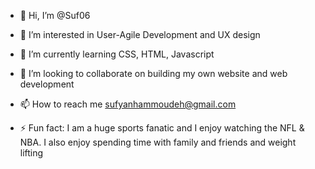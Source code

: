 - 👋 Hi, I’m @Suf06
- 👀 I’m interested in User-Agile Development and UX design
- 🌱 I’m currently learning CSS, HTML, Javascript
- 💞️ I’m looking to collaborate on building my own website and web development

- 📫 How to reach me sufyanhammoudeh@gmail.com

- ⚡ Fun fact: I am a huge sports fanatic and I enjoy watching the NFL & NBA. I also enjoy spending time with family and friends and weight lifting

<!---
Suf06/Suf06 is a ✨ special ✨ repository because its `README.md` (this file) appears on your GitHub profile.
You can click the Preview link to take a look at your changes.
--->
